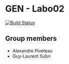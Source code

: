 # GEN - Labo02

[![Build Status](https://travis-ci.com/alexandrepiveteau/heig-GEN-labo02.svg?token=erWaoBotSF7ZYqtjwGXC&branch=master)](https://travis-ci.com/alexandrepiveteau/heig-GEN-labo02)

## Group members

+ Alexandre Piveteau
+ Guy-Laurent Subri